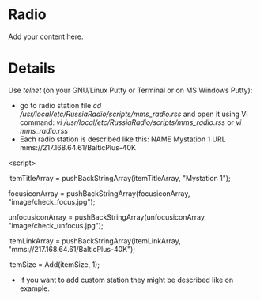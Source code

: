 # Radio #

Add your content here.


# Details #

Use _telnet_ (on your GNU/Linux Putty or Terminal or on MS Windows Putty):
  * go to radio station file _cd /usr/local/etc/RussiaRadio/scripts/mms\_radio.rss_ and open it using Vi command: _vi /usr/local/etc/RussiaRadio/scripts/mms\_radio.rss_ or _vi mms\_radio.rss_
  * Each radio station is described like this:
NAME Mystation 1
URL mms://217.168.64.61/BalticPlus-40K



&lt;script&gt;



itemTitleArray = pushBackStringArray(itemTitleArray, "Mystation 1");

focusiconArray = pushBackStringArray(focusiconArray, "image/check\_focus.jpg");

unfocusiconArray = pushBackStringArray(unfocusiconArray, "image/check\_unfocus.jpg");

itemLinkArray = pushBackStringArray(itemLinkArray, "mms://217.168.64.61/BalticPlus-40K");

itemSize = Add(itemSize, 1);
  * If you want to add custom station they might be described like on example.